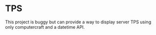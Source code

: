 # TPS

This project is buggy but can provide a way to display server TPS using only computercraft and a datetime API.
